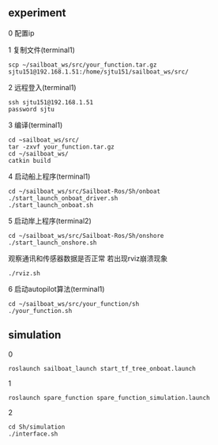 ## experiment
0 配置ip

1 复制文件(terminal1)
```
scp ~/sailboat_ws/src/your_function.tar.gz sjtu151@192.168.1.51:/home/sjtu151/sailboat_ws/src/
```

2 远程登入(terminal1)
```
ssh sjtu151@192.168.1.51 
password sjtu
```

3 编译(terminal1)
```
cd ~sailboat_ws/src/
tar -zxvf your_function.tar.gz
cd ~/sailboat_ws/
catkin build
```

4 启动船上程序(terminal1)
```
cd ~/sailboat_ws/src/Sailboat-Ros/Sh/onboat
./start_launch_onboat_driver.sh
./start_launch_onboat.sh
```

5 启动岸上程序(terminal2)
```
cd ~/sailboat_ws/src/Sailboat-Ros/Sh/onshore
./start_launch_onshore.sh
```
观察通讯和传感器数据是否正常
若出现rviz崩溃现象
```
./rviz.sh
```

6 启动autopilot算法(terminal1)
```
cd ~/sailboat_ws/src/your_function/sh
./your_function.sh
```

## simulation

0 
```
roslaunch sailboat_launch start_tf_tree_onboat.launch
```

1 
```
roslaunch spare_function spare_function_simulation.launch
```

2 
```
cd Sh/simulation
./interface.sh
```
